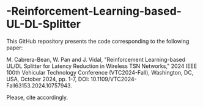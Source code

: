 # -Reinforcement-Learning-based-UL-DL-Splitter
This GitHub repository presents the code corresponding to the following paper:

M. Cabrera-Bean, W. Pan and J. Vidal, "Reinforcement Learning-based UL/DL Splitter for Latency Reduction in Wireless TSN Networks," 2024 IEEE 100th Vehicular Technology Conference (VTC2024-Fall), Washington, DC, USA, October 2024, pp. 1-7, DOI: 10.1109/VTC2024-Fall63153.2024.10757943. 

Please, cite accordingly.
